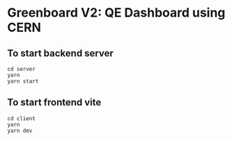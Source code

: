 # Greenboard V2: QE Dashboard using CERN

## To start backend server
```
cd server
yarn
yarn start
```

## To start frontend vite
```
cd client
yarn
yarn dev
```
